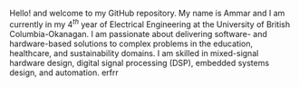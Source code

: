 Hello! and welcome to my GitHub repository. My name is Ammar and I am currently in my $4^{th}$ year of Electrical Engineering at the University of British Columbia-Okanagan. I am passionate about delivering software- and hardware-based solutions to complex problems in the education, healthcare, and sustainability domains. I am skilled in mixed-signal hardware design, digital signal processing (DSP), embedded systems design, and automation.
</l>
erfrr
